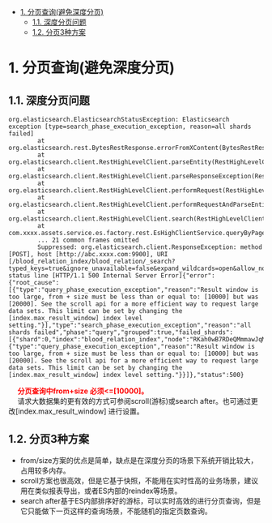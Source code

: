 
<!-- TOC -->

- [1. 分页查询(避免深度分页)](#1-分页查询避免深度分页)
    - [1.1. 深度分页问题](#11-深度分页问题)
    - [1.2. 分页3种方案](#12-分页3种方案)

<!-- /TOC -->


# 1. 分页查询(避免深度分页)  

<!--
https://mp.weixin.qq.com/s/BmgvAHJBoLVPlRDbDPppdg
https://www.cnblogs.com/jpfss/p/10815206.html

https://blog.csdn.net/pony_maggie/article/details/105478557
https://www.cnblogs.com/hello-shf/p/11543453.html
-->

## 1.1. 深度分页问题
```
org.elasticsearch.ElasticsearchStatusException: Elasticsearch exception [type=search_phase_execution_exception, reason=all shards failed]
        at org.elasticsearch.rest.BytesRestResponse.errorFromXContent(BytesRestResponse.java:177)
        at org.elasticsearch.client.RestHighLevelClient.parseEntity(RestHighLevelClient.java:618)
        at org.elasticsearch.client.RestHighLevelClient.parseResponseException(RestHighLevelClient.java:594)
        at org.elasticsearch.client.RestHighLevelClient.performRequest(RestHighLevelClient.java:501)
        at org.elasticsearch.client.RestHighLevelClient.performRequestAndParseEntity(RestHighLevelClient.java:474)
        at org.elasticsearch.client.RestHighLevelClient.search(RestHighLevelClient.java:391)
        at com.xxxx.assets.service.es.factory.rest.EsHighClientService.queryByPage(EsHighClientService.java:82)
        ... 21 common frames omitted
        Suppressed: org.elasticsearch.client.ResponseException: method [POST], host [http://abc.xxxx.com:9900], URI [/blood_relation_index/blood_relation/_search?typed_keys=true&ignore_unavailable=false&expand_wildcards=open&allow_no_indices=true&search_type=dfs_query_then_fetch&batched_reduce_size=512], status line [HTTP/1.1 500 Internal Server Error]{"error":{"root_cause":[{"type":"query_phase_execution_exception","reason":"Result window is too large, from + size must be less than or equal to: [10000] but was [20000]. See the scroll api for a more efficient way to request large data sets. This limit can be set by changing the [index.max_result_window] index level setting."}],"type":"search_phase_execution_exception","reason":"all shards failed","phase":"query","grouped":true,"failed_shards":[{"shard":0,"index":"blood_relation_index","node":"RKah0wB7RDeQMmmawJqMHA","reason":{"type":"query_phase_execution_exception","reason":"Result window is too large, from + size must be less than or equal to: [10000] but was [20000]. See the scroll api for a more efficient way to request large data sets. This limit can be set by changing the [index.max_result_window] index level setting."}}]},"status":500}
```

&emsp; **<font color = "red">分页查询中from+size 必须<=\[10000]。</font>**  
&emsp; 请求大数据集的更有效的方式可参阅scroll(游标)或search after。也可通过更改\[index.max_result_window] 进行设置。  

## 1.2. 分页3种方案

* from/size方案的优点是简单，缺点是在深度分页的场景下系统开销比较大，占用较多内存。  
* scroll方案也很高效，但是它基于快照，不能用在实时性高的业务场景，建议用在类似报表导出，或者ES内部的reindex等场景。  
* search after基于ES内部排序好的游标，可以实时高效的进行分页查询，但是它只能做下一页这样的查询场景，不能随机的指定页数查询。  